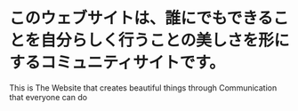 # このウェブサイトは、誰にでもできることを自分らしく行うことの美しさを形にするコミュニティサイトです。

This is The Website that creates beautiful things through Communication that everyone can do
